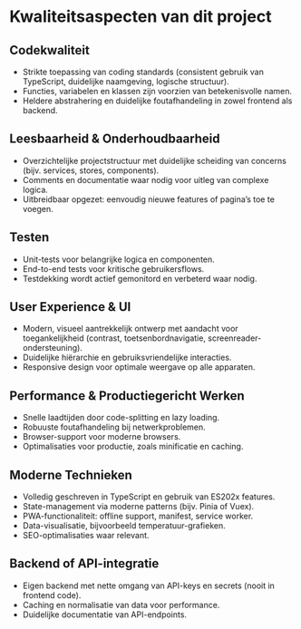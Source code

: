 # Kwaliteitsaspecten van dit project

## Codekwaliteit

- Strikte toepassing van coding standards (consistent gebruik van TypeScript, duidelijke naamgeving, logische structuur).
- Functies, variabelen en klassen zijn voorzien van betekenisvolle namen.
- Heldere abstrahering en duidelijke foutafhandeling in zowel frontend als backend.

## Leesbaarheid & Onderhoudbaarheid

- Overzichtelijke projectstructuur met duidelijke scheiding van concerns (bijv. services, stores, components).
- Comments en documentatie waar nodig voor uitleg van complexe logica.
- Uitbreidbaar opgezet: eenvoudig nieuwe features of pagina’s toe te voegen.

## Testen

- Unit-tests voor belangrijke logica en componenten.
- End-to-end tests voor kritische gebruikersflows.
- Testdekking wordt actief gemonitord en verbeterd waar nodig.

## User Experience & UI

- Modern, visueel aantrekkelijk ontwerp met aandacht voor toegankelijkheid (contrast, toetsenbordnavigatie, screenreader-ondersteuning).
- Duidelijke hiërarchie en gebruiksvriendelijke interacties.
- Responsive design voor optimale weergave op alle apparaten.

## Performance & Productiegericht Werken

- Snelle laadtijden door code-splitting en lazy loading.
- Robuuste foutafhandeling bij netwerkproblemen.
- Browser-support voor moderne browsers.
- Optimalisaties voor productie, zoals minificatie en caching.

## Moderne Technieken

- Volledig geschreven in TypeScript en gebruik van ES202x features.
- State-management via moderne patterns (bijv. Pinia of Vuex).
- PWA-functionaliteit: offline support, manifest, service worker.
- Data-visualisatie, bijvoorbeeld temperatuur-grafieken.
- SEO-optimalisaties waar relevant.

## Backend of API-integratie

- Eigen backend met nette omgang van API-keys en secrets (nooit in frontend code).
- Caching en normalisatie van data voor performance.
- Duidelijke documentatie van API-endpoints.
